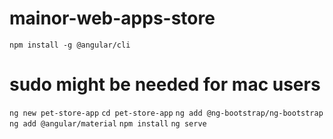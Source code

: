 # mainor-web-apps-store

`npm install -g @angular/cli`
# sudo might be needed for mac users
`ng new pet-store-app`
`cd pet-store-app`
`ng add @ng-bootstrap/ng-bootstrap`
`ng add @angular/material`
`npm install`
`ng serve`
